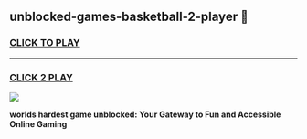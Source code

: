 
## unblocked-games-basketball-2-player 👋
<h3>
<a href="https://premium.freeplayer.one?title=unblocked-games-basketball-2-player&ref=14F">CLICK TO PLAY</a></h3>
<hr>

<h3>
<a href="https://premium.freeplayer.one?title=unblocked-games-basketball-2-player&ref=14F">CLICK 2 PLAY</a>
  
</h3>

<a href="https://premium.freeplayer.one?title=unblocked-games-basketball-2-player&ref=12F/"><img src="https://clearcache.store/games.png"></a>


**worlds hardest game unblocked: Your Gateway to Fun and Accessible Online Gaming**
